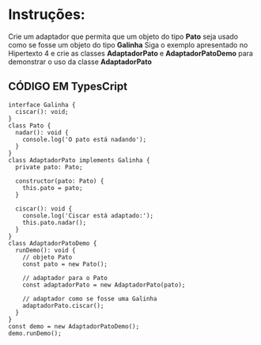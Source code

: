 # Instruções:

Crie um adaptador que permita que um objeto do tipo <b>Pato</b>  seja usado como se fosse um objeto do tipo <b> Galinha</b> 
Siga o exemplo apresentado no Hipertexto 4 e crie as classes <b>AdaptadorPato </b> e  <b>AdaptadorPatoDemo</b>  para demonstrar o uso da classe  <b>AdaptadorPato</b>

## CÓDIGO EM TypesCript

```JS
interface Galinha {
  ciscar(): void;
}
class Pato {
  nadar(): void {
    console.log('O pato está nadando');
  }
}
class AdaptadorPato implements Galinha {
  private pato: Pato;

  constructor(pato: Pato) {
    this.pato = pato;
  }

  ciscar(): void {
    console.log('Ciscar está adaptado:');
    this.pato.nadar();
  }
}
class AdaptadorPatoDemo {
  runDemo(): void {
    // objeto Pato
    const pato = new Pato();

    // adaptador para o Pato
    const adaptadorPato = new AdaptadorPato(pato);

    // adaptador como se fosse uma Galinha
    adaptadorPato.ciscar();
  }
}
const demo = new AdaptadorPatoDemo();
demo.runDemo();

```
